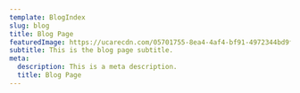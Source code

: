 ```yaml
---
template: BlogIndex
slug: blog
title: Blog Page
featuredImage: https://ucarecdn.com/05701755-8ea4-4af4-bf91-4972344bd9fd/
subtitle: This is the blog page subtitle.
meta:
  description: This is a meta description.
  title: Blog Page
---
```


